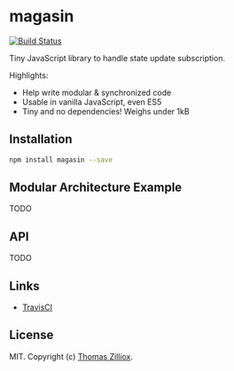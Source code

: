 # magasin 

[![Build Status](https://travis-ci.org/tzi/magasin.svg?branch=master)](https://travis-ci.org/tzi/magasin)

Tiny JavaScript library to handle state update subscription.

Highlights:

* Help write modular & synchronized code
* Usable in vanilla JavaScript, even ES5
* Tiny and no dependencies! Weighs under 1kB

## Installation

```sh
npm install magasin --save
```

## Modular Architecture Example

TODO

## API

TODO

## Links

 - [TravisCI](https://travis-ci.org/tzi/magasin)

## License

MIT. Copyright (c) [Thomas Zilliox](https://tzi.fr).
